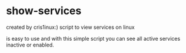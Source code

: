 # show-services
created by cris1inux:)
script to view services on linux

is easy to use and with this simple script you can see all active services inactive or enabled.
